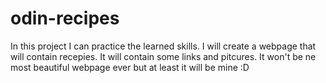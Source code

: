 # odin-recipes

In this project I can practice the learned skills. I will create a webpage that will contain recepies.
It will contain some links and pitcures. 
It won't be ne most beautiful webpage ever but at least it will be mine :D